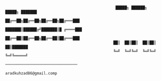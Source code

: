 
                                                     █████╗ ██████╗  █████╗ ███████
                                                    ██╔══██╗██╔══██╗██╔══██╗██╔═══███
                                                    ███████║██████╔╝███████║█ ╔════███
                                                    ██╔══██║██╔══██╗██╔══██║██╔═══███
                                                    ██║  ██║██║  ██║██║  ██║███████
                                                    ╚═╝  ╚═╝╚═╝  ╚═╝╚═╝  ╚═╝╚═════╝
                                                    ────────────────────────────────
                                                        aradkuhzad86@gmail.comp
                                                         
